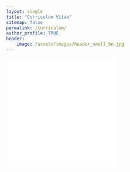 ```yaml
---
layout: single
title: "Curriculum Vitae"
sitemap: false
permalink: /curriculum/
author_profile: TRUE
header:
    image: /assets/images/header_small_bn.jpg
---
```


<embed src="../assets/documents/cv_gabriel-rudloff.pdf" type="application/pdf" height="300px"/>
